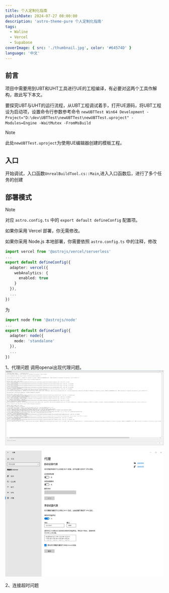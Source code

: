 ```yaml
---
title: 个人定制化指南
publishDate: 2024-07-27 08:00:00
description: 'astro-theme-pure 个人定制化指南'
tags:
  - Waline
  - Vercel
  - Supabase
coverImage: { src: './thumbnail.jpg', color: '#64574D' }
language: '中文'
---
```



## 前言

项目中需要用到UBT和UHT工具进行UE的工程编译，有必要对这两个工具作解构，故此写下本文。

要探究UBT与UHT的运行流程，从UBT工程调试着手，打开UE源码，将UBT工程设为启动项，设置命令行参数参考命令
`newUBTTest Win64 Development -Project="D:\dev\UBTTest\newUBTTest\newUBTTest.uproject" -Modules=Engine -WaitMutex -FromMsBuild`

> [!NOTE]
>
> 此处`newUBTTest.uproject`为使用UE编辑器创建的模板工程。

## 入口

开始调试，入口函数`UnrealBuildTool.cs::Main`,进入入口函数后，进行了多个任务的创建



## 部署模式

> [!NOTE]
>
> 对应 `astro.config.ts` 中的 `export default defineConfig` 配置项。

如果你采用 Vercel 部署，你无需修改。

如果你采用 Node.js 本地部署，你需要依照 `astro.config.ts` 中的注释，修改

```ts
import vercel from '@astrojs/vercel/serverless'
...
export default defineConfig({
  adapter: vercel({
    webAnalytics: {
      enabled: true
    }
  }),
  ...
})
```

为

```ts
import node from '@astrojs/node'
...
export default defineConfig({
  adapter: node({
    mode: 'standalone'
  }),
  ...
})
```


1、代理问题
调用openai出现代理问题。
![alt text](72017d9a4f3af7956d615e182309c6b.png)

![alt text](image.png)

2、连接超时问题